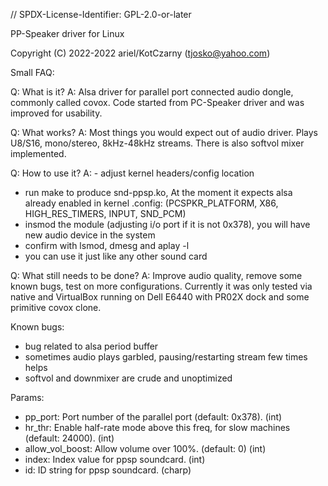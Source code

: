 // SPDX-License-Identifier: GPL-2.0-or-later

PP-Speaker driver for Linux

Copyright (C) 2022-2022  ariel/KotCzarny (tjosko@yahoo.com)


Small FAQ:

Q: What is it?
A: Alsa driver for parallel port connected audio dongle, commonly called covox.
   Code started from PC-Speaker driver and was improved for usability.

Q: What works?
A: Most things you would expect out of audio driver. Plays U8/S16,
   mono/stereo, 8kHz-48kHz streams. There is also softvol mixer implemented.

Q: How to use it?
A: - adjust kernel headers/config location
   - run make to produce snd-ppsp.ko, At the moment it expects alsa already
   enabled in kernel .config:
   (PCSPKR_PLATFORM, X86, HIGH_RES_TIMERS, INPUT, SND_PCM)
   - insmod the module (adjusting i/o port if it
   is not 0x378), you will have new audio device in the system
   - confirm with lsmod, dmesg and aplay -l
   - you can use it just like any other sound card

Q: What still needs to be done?
A: Improve audio quality, remove some known bugs, test on more configurations.
   Currently it was only tested via native and VirtualBox running on Dell E6440 with
   PR02X dock and some primitive covox clone.


Known bugs:
- bug related to alsa period buffer
- sometimes audio plays garbled, pausing/restarting stream few times helps
- softvol and downmixer are crude and unoptimized


Params:
- pp_port: Port number of the parallel port (default: 0x378). (int)
- hr_thr: Enable half-rate mode above this freq, for slow machines (default: 24000). (int)
- allow_vol_boost: Allow volume over 100%. (default: 0) (int)
- index: Index value for ppsp soundcard. (int)
- id: ID string for ppsp soundcard. (charp)
